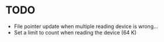 # TODO #

* File pointer update when multiple reading device is wrong... 
* Set a limit to count when reading the device (64 K)

